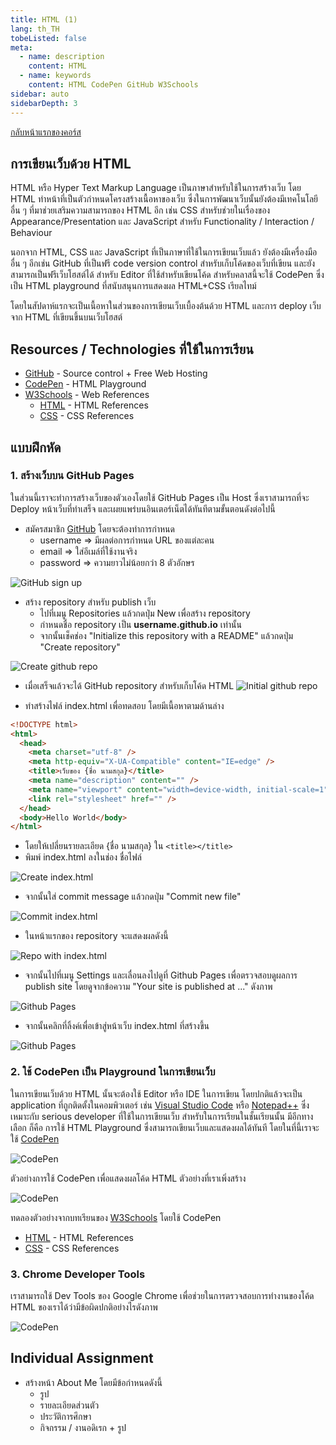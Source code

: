 ```yaml
---
title: HTML (1)
lang: th_TH
tobeListed: false
meta:
  - name: description
    content: HTML
  - name: keywords
    content: HTML CodePen GitHub W3Schools
sidebar: auto
sidebarDepth: 3
---
```

[กลับหน้าแรกของคอร์ส](/courses/is281/)

## การเขียนเว็บด้วย HTML

HTML หรือ Hyper Text Markup Language เป็นภาษาสำหรับใช้ในการสร้างเว็บ โดย HTML ทำหน้าที่เป็นตัวกำหนดโครงสร้างเนื้อหาของเว็บ ซึ่งในการพัฒนาเว็บนั้นยังต้องมีเทคโนโลยีอื่น ๆ ที่มาช่วยเสริมความสามารถของ HTML อีก เช่น CSS สำหรับช่วยในเรื่องของ Appearance/Presentation และ JavaScript สำหรับ Functionality / Interaction / Behaviour

นอกจาก HTML, CSS และ JavaScript ที่เป็นภาษาที่ใช้ในการเขียนเว็บแล้ว ยังต้องมีเครื่องมืออื่น ๆ อีกเช่น GitHub ที่เป็นฟรี code version control สำหรับเก็บโค้ดของเว็บที่เขียน และยังสามารถเป็นฟรีเว็บโฮสต์ได้ สำหรับ Editor ที่ใช้สำหรับเขียนโค้ด สำหรับคลาสนี้จะใช้ CodePen ซึ่งเป็น HTML playground ที่สนับสนุนการแสดงผล HTML+CSS เรียลไทม์

โดยในสัปดาห์แรกจะเป็นเนื้อหาในส่วนของการเขียนเว็บเบื้องต้นด้วย HTML และการ deploy เว็บจาก HTML ที่เขียนขึ้นบนเว็บโฮสต์

## Resources / Technologies ที่ใช้ในการเรียน

- [GitHub](https://github.com/) - Source control + Free Web Hosting
- [CodePen](https://codepen.io/) - HTML Playground
- [W3Schools](https://www.w3schools.com/) - Web References
  - [HTML](https://www.w3schools.com/html/) - HTML References
  - [CSS](https://www.w3schools.com/css/) - CSS References

## แบบฝึกหัด

### 1. สร้างเว็บบน GitHub Pages

ในส่วนนี้เราจะทำการสร้างเว็บของตัวเองโดยใช้ GitHub Pages เป็น Host ซึ่งเราสามารถที่จะ Deploy หน้าเว็บที่ทำเสร็จ และเผยแพร่บนอินเตอร์เน็ตได้ทันทีตามขั้นตอนดังต่อไปนี้

- สมัครสมาชิก [GitHub](https://github.com/) โดยจะต้องทำการกำหนด
  - username => มีผลต่อการกำหนด URL ของแต่ละคน
  - email => ใส่อีเมล์ที่ใช้งานจริง
  - password => ความยาวไม่น้อยกว่า 8 ตัวอักษร

![GitHub sign up](/assets/is281/html-01-github.png)

- สร้าง repository สำหรับ publish เว็บ
  - ไปที่เมนู Repositories แล้วกดปุ่ม New เพื่อสร้าง repository
  - กำหนดชื่อ repository เป็น **username.github.io** เท่านั้น
  - จากนั้นเช็คช่อง "Initialize this repository with a README" แล้วกดปุ่ม "Create repository"
  
![Create github repo](/assets/is281/html-01-create-repo.png)

- เมื่อเสร็จแล้วจะได้ GitHub repository สำหรับเก็บโค้ด HTML
![Initial github repo](/assets/is281/html-01-initial-repo.png)

- ทำสร้างไฟล์ index.html เพื่อทดสอบ โดยมีเนื้อหาตามด้านล่าง

```html
<!DOCTYPE html>
<html>
  <head>
    <meta charset="utf-8" />
    <meta http-equiv="X-UA-Compatible" content="IE=edge" />
    <title>เว็บของ {ชื่อ นามสกุล}</title>
    <meta name="description" content="" />
    <meta name="viewport" content="width=device-width, initial-scale=1" />
    <link rel="stylesheet" href="" />
  </head>
  <body>Hello World</body>
</html>

```

- โดยให้เปลี่ยนรายละเอียด {ชื่อ นามสกุล} ใน `<title></title>`
- พิมพ์ index.html ลงในช่อง ชื่อไฟล์

![Create index.html](/assets/is281/html-01-create-index-html.png)

- จากนั้นใส่ commit message แล้วกดปุ่ม "Commit new file"

![Commit index.html](/assets/is281/html-01-commit-index-html.png)

- ในหน้าแรกของ repository จะแสดงผลดังนี้

![Repo with index.html](/assets/is281/html-01-repo-with-index-html.png)

- จากนั้นไปที่เมนู Settings และเลื่อนลงไปดูที่ Github Pages เพื่อตรวจสอบดูผลการ publish site โดยดูจากข้อความ "Your site is published at ..." ดังภาพ

![Github Pages](/assets/is281/html-01-github-pages.png)

- จากนั้นคลิกที่ลิ้งค์เพื่อเข้าสู่หน้าเว็บ index.html ที่สร้างขึ้น

![Github Pages](/assets/is281/html-01-github-io.png)

### 2. ใช้ CodePen เป็น Playground ในการเขียนเว็บ

ในการเขียนเว็บด้วย HTML นั้นจะต้องใช้ Editor หรือ IDE ในการเขียน โดยปกติแล้วจะเป็น application ที่ถูกติดตั้งในคอมพิวเตอร์ เช่น [Visual Studio Code](https://code.visualstudio.com/) หรือ [Notepad++](https://notepad-plus-plus.org/downloads/) ซึ่งเหมาะกับ serious developer ที่ใช้ในการเขียนเว็บ สำหรับในการเรียนในชั้นเรียนนั้น มีอีกทางเลือก ก็คือ การใช้ HTML Playground ซึ่งสามารถเขียนเว็บและแสดงผลได้ทันที โดยในที่นี้เราจะใช้ [CodePen](https://codepen.io/)

![CodePen](/assets/is281/html-01-codepen-io.png)

ตัวอย่างการใช้ CodePen เพื่อแสดงผลโค้ด HTML ตัวอย่างที่เราเพิ่งสร้าง

![CodePen](/assets/is281/html-01-codepen-new-pen.png)

ทดลองตัวอย่างจากบทเรียนของ [W3Schools](https://www.w3schools.com/) โดยใช้ CodePen

- [HTML](https://www.w3schools.com/html/) - HTML References
- [CSS](https://www.w3schools.com/css/) - CSS References

### 3. Chrome Developer Tools

เราสามารถใช้ Dev Tools ของ Google Chrome เพื่อช่วยในการตรวจสอบการทำงานของโค้ด HTML ของเราได้ว่ามีข้อผิดปกติอย่างไรดังภาพ

![CodePen](/assets/is281/html-01-chrome-devtools.png)

## Individual Assignment

- สร้างหน้า About Me โดยมีข้อกำหนดดังนี้
  - รูป
  - รายละเอียดส่วนตัว
  - ประวัติการศึกษา
  - กิจกรรม / งานอดิเรก + รูป
